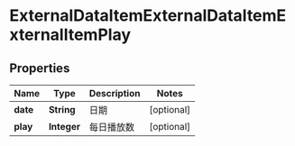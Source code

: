 # ExternalDataItemExternalDataItemExternalItemPlay

## Properties
Name | Type | Description | Notes
------------ | ------------- | ------------- | -------------
**date** | **String** | 日期 |  [optional]
**play** | **Integer** | 每日播放数 |  [optional]
